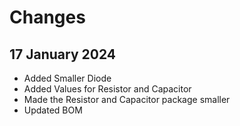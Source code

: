 # Changes

## 17 January 2024
- Added Smaller Diode
- Added Values for Resistor and Capacitor
- Made the Resistor and Capacitor package smaller
- Updated BOM